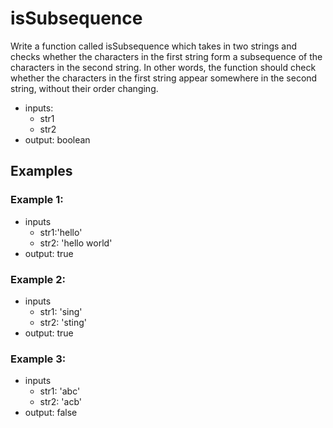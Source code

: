 # isSubsequence

Write a function called isSubsequence which takes in two strings
and checks whether the characters in the first string form
a subsequence of the characters in the second string.
In other words, the function should check whether the characters
in the first string appear somewhere in the second string,
without their order changing.

- inputs:
  - str1
  - str2
- output: boolean

## Examples

### Example 1:

- inputs
  - str1:'hello'
  - str2: 'hello world'
- output: true

### Example 2:

- inputs
  - str1: 'sing'
  - str2: 'sting'
- output: true

### Example 3:

- inputs
  - str1: 'abc'
  - str2: 'acb'
- output: false
